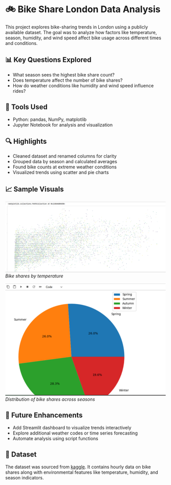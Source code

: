 # 🚲 Bike Share London Data Analysis

This project explores bike-sharing trends in London using a publicly available dataset. The goal was to analyze how factors like temperature, season, humidity, and wind speed affect bike usage across different times and conditions.

## 📊 Key Questions Explored  
- What season sees the highest bike share count? 
- Does temperature affect the number of bike shares?
- How do weather conditions like humidity and wind speed influence rides? 

## 🔧 Tools Used
- Python: pandas, NumPy, matplotlib
- Jupyter Notebook for analysis and visualization

## 🔍 Highlights
- Cleaned dataset and renamed columns for clarity
- Grouped data by season and calculated averages
- Found bike counts at extreme weather conditions
- Visualized trends using scatter and pie charts

## 📈 Sample Visuals
![Scatter chart](visuals/scatter_temperature_vs_count.png)
*Bike shares by temperature*

![Pie chart](visuals/pie_chart_season_distribution.png)
*Distribution of bike shares across seasons*

## 🚀 Future Enhancements
- Add Streamlit dashboard to visualize trends interactively
- Explore additional weather codes or time series forecasting
- Automate analysis using script functions

## 📁 Dataset
The dataset was sourced from [kaggle](https://www.kaggle.com/datasets/hmavrodiev/london-bike-sharing-dataset). It contains hourly data on bike shares along with environmental features like temperature, humidity, and season indicators.


